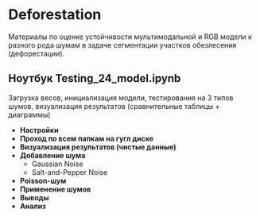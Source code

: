 # Deforestation
Материалы по оценке устойчивости мультимодальной и RGB модели к разного рода шумам в задаче сегментации участков обезлесения (дефорестации).

## Ноутбук Testing_24_model.ipynb
Загрузка весов, инициализация модели, тестирования на 3 типов шумов, визуализация результатов (сравнительные таблицы + диаграммы)

- **Настройки**
- **Проход по всем папкам на гугл диске**
- **Визуализация результатов (чистые данные)**
- **Добавление шума**
  - Gaussian Noise
  - Salt-and-Pepper Noise
- **Poisson-шум**
- **Применение шумов**
- **Выводы**
- **Анализ**
